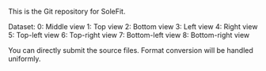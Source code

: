 This is the Git repository for SoleFit.

Dataset:
0: Middle view
1: Top view
2: Bottom view
3: Left view
4: Right view
5: Top-left view
6: Top-right view
7: Bottom-left view
8: Bottom-right view

You can directly submit the source files. Format conversion will be handled uniformly.